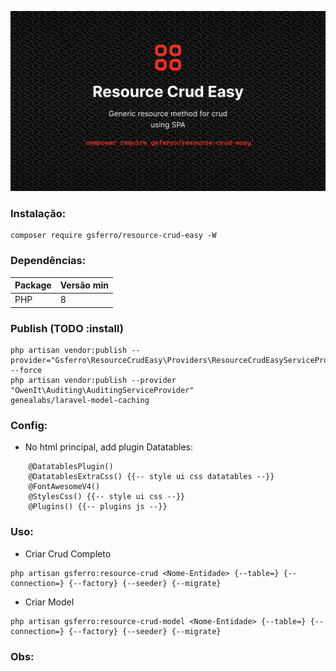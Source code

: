 ![Logo](logo.png)

### Instalação:

```composer 
composer require gsferro/resource-crud-easy -W
```

### Dependências:

Package | Versão min
--------|-----------
PHP | 8

### Publish (TODO :install)
```composer 
php artisan vendor:publish --provider="Gsferro\ResourceCrudEasy\Providers\ResourceCrudEasyServiceProvider" --force
php artisan vendor:publish --provider "OwenIt\Auditing\AuditingServiceProvider"
genealabs/laravel-model-caching
```
### Config:

- No html principal, add plugin Datatables:
```text
    @DatatablesPlugin()
    @DatatablesExtraCss() {{-- style ui css datatables --}}
    @FontAwesomeV4()
    @StylesCss() {{-- style ui css --}}
    @Plugins() {{-- plugins js --}}
```

### Uso:

- Criar Crud Completo
```text 
php artisan gsferro:resource-crud <Nome-Entidade> {--table=} {--connection=} {--factory} {--seeder} {--migrate}
```

- Criar Model
```text 
php artisan gsferro:resource-crud-model <Nome-Entidade> {--table=} {--connection=} {--factory} {--seeder} {--migrate}
```

### Obs:

###